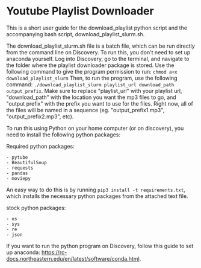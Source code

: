 # Youtube Playlist Downloader

This is a short user guide for the download_playlist python script and the accompanying bash script, download_playlist_slurm.sh. 

The download_playlist_slurm.sh file is a batch file, which can be run directly from the command line on Discovery. To run this, you don't need to set up anaconda yourself. 
Log into Discovery, go to the terminal, and navigate to the folder where the playlist downloader package is stored. Use the following command to give the program permission to run:
`chmod a+x download_playlist_slurm`
Then, to run the program, use the following command: 
`./download_playlist_slurm playlist_url download_path output_prefix`.
Make sure to replace "playlist_url" with your playlist url, "download_path" with the location you want the mp3 files to go, and "output prefix" with the prefix you want to use for the files. Right now, all of the files will be named in a sequence (eg. "output_prefix1.mp3", "output_prefix2.mp3", etc). 

To run this using Python on your home computer (or on discovery), you need to install the following python packages:

Required python packages:
```
- pytube
- BeautifulSoup
- requests
- pandas
- moviepy
```

An easy way to do this is by running `pip3 install -t requirements.txt`, which installs the necessary python packages from the attached text file.

stock python packages:
```
- os
- sys
- re
- json
```

If you want to run the python program on Discovery, follow this guide to set up anaconda: https://rc-docs.northeastern.edu/en/latest/software/conda.html. 
